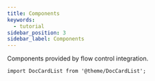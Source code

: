 ```yaml
---
title: Components
keywords:
  - tutorial
sidebar_position: 3
sidebar_label: Components
---
```


Components provided by flow control integration.

```mdx-code-block
import DocCardList from '@theme/DocCardList';
```

<DocCardList />
